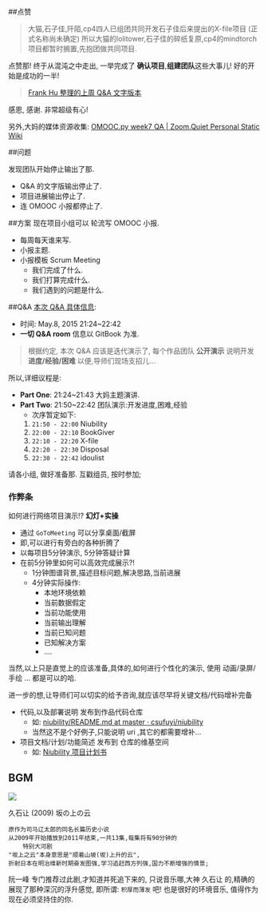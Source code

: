 
##点赞
> 大猫,石子佳,阡陌,cp4四人已组团共同开发石子佳后来提出的X-file项目
> (正式名称尚未确定)
> 所以大猫的lolitower,石子佳的碎纸复原,cp4的mindtorch项目都暂时搁置,先抱团做共同项目. 
	 
点赞那! 终于从混沌之中走出, 一举完成了 **确认项目**,**组建团队**这些大事儿! 好的开始是成功的一半!


> [Frank Hu 整理的上周 Q&A 文字版本](http://frank-the-obscure.gitbooks.io/pythoncamp0/content/source/week7/how-to-anli-QA.html)

感恩, 感谢. 非常超级有心! 

另外,大妈的媒体资源收集: [OMOOC.py week7 QA | Zoom.Quiet Personal Static Wiki](http://wiki.zoomquiet.io/omooc/week7QA)

##问题

发现团队开始停止输出了那.

+ Q&A 的文字版输出停止了.
+ 项目进展输出停止了.
+ 连 OMOOC 小报都停止了.

##方案
现在项目小组可以 轮流写 OMOOC 小报.

- 每周每天谁来写.
- 小报主题.
- 小报模板 Scrum Meeting
  - 我们完成了什么.
  - 我们打算完成什么.
  - 我们遇到的问题是什么.


##Q&A
[本次 Q&A 具体信息](http://openmindclub.gitbooks.io/omooc-py/content/support/GotoMeeting.html):

- 时间: May.8, 2015 21:24~22:42
- **一切 Q&A room** 信息以 GitBook 为准.

> 根据约定, 本次 Q&A 应该是迭代演示了,
> 每个作品团队 **公开演示** 
> 说明开发**进度/经验/困难**
> 以便,导师们现场支招儿...

所以,详细议程是:

- **Part One**: 21:24~21:43 大妈主题演讲.
- **Part Two**: 21:50~22:42 团队演示:开发进度,困难,经验
  + 次序暂定如下:
   1. `21:50 - 22:00` Niubility
   1. `22:00 - 22:10` BookGiver
   1. `22:10 - 22:20` X-file
   1. `22:20 - 22:30` Disposal 
   1. `22:30 - 22:42` idoulist 
 

请各小组, 做好准备那. 互戳组员, 按时参加;

### 作弊条

如何进行网络项目演示!? **幻灯+实操**

- 通过 `GoToMeeting` 可以分享桌面/截屏
- 即,可以进行有旁白的各种折腾了
- 以每项目5分钟演示, 5分钟答疑计算
- 在前5分钟里如何可以高效完成展示?!
  + 1分钟图谱背景,描述目标问题,解决思路,当前进展
  + 4分钟实际操作:
    * 本地环境依赖
    * 当前数据假定
    * 当前功能使用
    * 当前输出理解
    * 当前已知问题
    * 已知解决方案
    * ....


当然,以上只是直觉上的应该准备,具体的,如何进行个性化的演示,
使用 动画/录屏/手绘 ... 都是可以的哈. 

进一步的想,让导师们可以切实的给予咨询,就应该尽早将关键文档/代码增补完备

- 代码,以及部署说明 发布到作品代码仓库
  + 如: [niubility/README.md at master · csufuyi/niubility](https://github.com/csufuyi/niubility/blob/master/README.md)
  + 当然这不是个好例子,只能说明 uri ,其它的都需要增补...
- 项目文档/计划/功能简述 发布到 仓库的维基空间
  + 如: [Niubility 项目计划书](https://github.com/csufuyi/niubility/wiki)

## BGM
![](http://f.hiphotos.baidu.com/baike/whfpf%3D268%2C362%2C50/sign=14e9194dd143ad4ba67b1580e43f6899/5d6034a85edf8db106c9988c0923dd54574e7477.jpg)

久石让 (2009) 坂の上の云

    原作为司马辽太郎的同名长篇历史小说
    从2009年开始播放到2011年结束,一共13集,每集将有90分钟的
        特别大河剧
    "坂上之云"本身意思是"顺着山坡(坂)上升的云",
    折射日本在明治维新时期奋发图强,学习追赶西方列强,国力不断增强的情景;

阮一峰 专门推荐过此剧,才知道并死追下来的,
只说音乐哪,大神 久石让 的,精确的展现了那种深沉的浮升感觉,
即所谓: `积厚而薄发` 吧!
也是很好的环境音乐, 值得作为现在必须坚持住的你.


